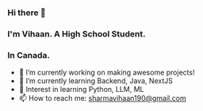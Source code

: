 ### Hi there 👋

### I'm Vihaan. A High School Student.

### In Canada.

- 🔭 I’m currently working on making awesome projects!
- 🌱 I’m currently learning Backend, Java, NextJS
- 🤔 Interest in learning Python, LLM, ML
- 📫 How to reach me: [sharmavihaan190@gmail.com](mailto:sharmavihaan190@gmail.com)


<!--
**Lemirq/Lemirq** is a ✨ _special_ ✨ repository because its `README.md` (this file) appears on your GitHub profile.

Here are some ideas to get you started:

- 🔭 I’m currently working on ...
- 🌱 I’m currently learning ...
- 👯 I’m looking to collaborate on ...
- 🤔 I’m looking for help with ...
- 💬 Ask me about ...
- 📫 How to reach me: ...
- 😄 Pronouns: ...
- ⚡ Fun fact: ...
-->
